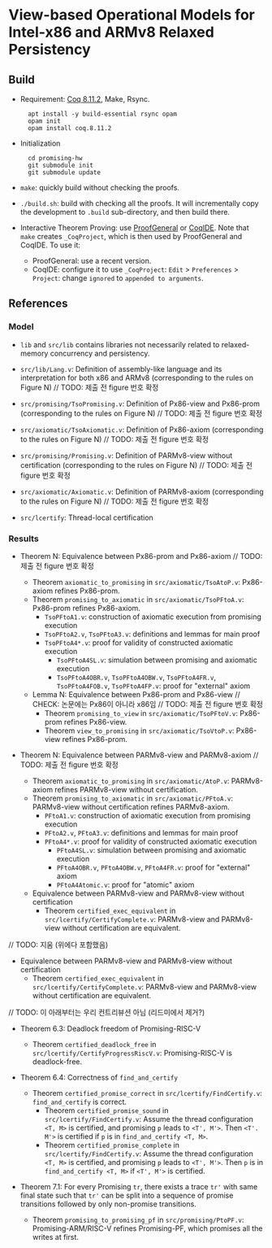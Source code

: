# View-based Operational Models for Intel-x86 and ARMv8 Relaxed Persistency

## Build

- Requirement: [Coq 8.11.2](https://coq.inria.fr/download), Make, Rsync.

        apt install -y build-essential rsync opam
        opam init
        opam install coq.8.11.2

- Initialization

        cd promising-hw
        git submodule init
        git submodule update

- `make`: quickly build without checking the proofs.

- `./build.sh`: build with checking all the proofs.  It will incrementally copy the development to
  `.build` sub-directory, and then build there.

- Interactive Theorem Proving: use [ProofGeneral](https://proofgeneral.github.io/) or
  [CoqIDE](https://coq.inria.fr/download).  Note that `make` creates `_CoqProject`, which is then
  used by ProofGeneral and CoqIDE. To use it:
    + ProofGeneral: use a recent version.
    + CoqIDE: configure it to use `_CoqProject`: `Edit` > `Preferences` > `Project`: change
      `ignored` to `appended to arguments`.

## References

### Model

- `lib` and `src/lib` contains libraries not necessarily related to
  relaxed-memory concurrency and persistency.

- `src/lib/Lang.v`: Definition of assembly-like language and its interpretation for both x86 and ARMv8 (corresponding to the rules on Figure N) // TODO: 제출 전 figure 번호 확정

- `src/promising/TsoPromising.v`: Definition of Px86-view and Px86-prom (corresponding to the rules on Figure N) // TODO: 제출 전 figure 번호 확정

- `src/axiomatic/TsoAxiomatic.v`: Definition of Px86-axiom (corresponding to the rules on Figure N) // TODO: 제출 전 figure 번호 확정

- `src/promising/Promising.v`: Definition of PARMv8-view without
  certification (corresponding to the rules on Figure N) // TODO: 제출 전 figure 번호 확정

- `src/axiomatic/Axiomatic.v`: Definition of PARMv8-axiom (corresponding to the rules on Figure N) // TODO: 제출 전 figure 번호 확정

- `src/lcertify`: Thread-local certification

### Results

- Theorem N: Equivalence between Px86-prom and Px86-axiom // TODO: 제출 전 figure 번호 확정
  + Theorem `axiomatic_to_promising` in `src/axiomatic/TsoAtoP.v`:
    Px86-axiom refines Px86-prom.
  + Theorem `promising_to_axiomatic` in `src/axiomatic/TsoPFtoA.v`:
    Px86-prom refines Px86-axiom.
    * `TsoPFtoA1.v`: construction of axiomatic execution from promising execution
    * `TsoPFtoA2.v`, `TsoPFtoA3.v`: definitions and lemmas for main proof
    * `TsoPFtoA4*.v`: proof for validity of constructed axiomatic execution
      * `TsoPFtoA4SL.v`: simulation between promising and axiomatic execution
      * `TsoPFtoA4OBR.v`, `TsoPFtoA4OBW.v`, `TsoPFtoA4FR.v`, `TsoPFtoA4FOB.v`, `TsoPFtoA4FP.v`: proof for "external" axiom
  + Lemma N: Equivalence between Px86-prom and Px86-view // CHECK: 논문에는 Px86이 아니라 x86임 // TODO: 제출 전 figure 번호 확정
    * Theorem `promising_to_view` in `src/axiomatic/TsoPFtoV.v`:
      Px86-prom refines Px86-view.
    * Theorem `view_to_promising` in `src/axiomatic/TsoVtoP.v`:
      Px86-view refines Px86-prom.

- Theorem N: Equivalence between PARMv8-view and PARMv8-axiom // TODO: 제출 전 figure 번호 확정
  + Theorem `axiomatic_to_promising` in `src/axiomatic/AtoP.v`:
    PARMv8-axiom refines PARMv8-view without certification.
  + Theorem `promising_to_axiomatic` in `src/axiomatic/PFtoA.v`:
    PARMv8-view without certification refines PARMv8-axiom.
    * `PFtoA1.v`: construction of axiomatic execution from promising execution
    * `PFtoA2.v`, `PFtoA3.v`: definitions and lemmas for main proof
    * `PFtoA4*.v`: proof for validity of constructed axiomatic execution
      * `PFtoA4SL.v`: simulation between promising and axiomatic execution
      * `PFtoA4OBR.v`, `PFtoA4OBW.v`, `PFtoA4FR.v`: proof for "external" axiom
      * `PFtoA4Atomic.v`: proof for "atomic" axiom
  + Equivalence between PARMv8-view and PARMv8-view without certification
    + Theorem `certified_exec_equivalent` in `src/lcertify/CertifyComplete.v`:
      PARMv8-view and PARMv8-view without certification are equivalent.

// TODO: 지움 (위에다 포함했음)
- Equivalence between PARMv8-view and PARMv8-view without certification
  + Theorem `certified_exec_equivalent` in `src/lcertify/CertifyComplete.v`:
    PARMv8-view and PARMv8-view without certification are equivalent.

// TODO: 이 아래부터는 우리 컨트리뷰션 아님 (리드미에서 제거?)
- Theorem 6.3: Deadlock freedom of Promising-RISC-V
  + Theorem `certified_deadlock_free` in `src/lcertify/CertifyProgressRiscV.v`:
    Promising-RISC-V is deadlock-free.

- Theorem 6.4: Correctness of `find_and_certify`
  + Theorem `certified_promise_correct` in `src/lcertify/FindCertify.v`:
    `find_and_certify` is correct.
    * Theorem `certified_promise_sound` in `src/lcertify/FindCertify.v`:
      Assume the thread configuration `<T, M>` is certified, and promising
      `p` leads to `<T', M'>`. Then `<T'. M'>` is certified if `p` is in
      `find_and_certify <T, M>`.
    * Theorem `certified_promise_complete` in `src/lcertify/FindCertify.v`:
      Assume the thread configuration `<T, M>` is certified, and promising
      `p` leads to `<T', M'>`. Then `p` is in `find_and_certify <T, M>` if
      `<T', M'>` is certified.

- Theorem 7.1: For every Promising `tr`, there exists a trace `tr'` with same
  final state such that `tr'` can be split into a sequence of promise
  transitions followed by only non-promise transitions.
  + Theorem `promising_to_promising_pf` in `src/promising/PtoPF.v`:
    Promising-ARM/RISC-V refines Promising-PF, which promises all the writes at
    first.
